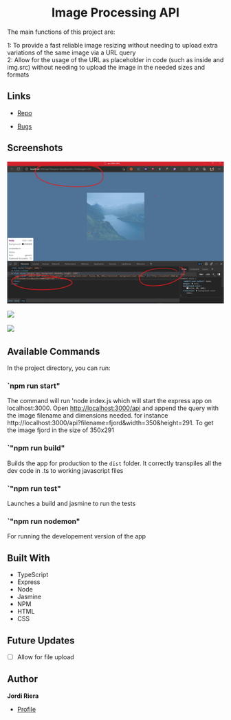 <h1 align="center">Image Processing API</h1>

<p align="left"> The main functions of this project are:</br>

1: To provide a fast reliable image resizing without needing to upload extra variations of the same image via a URL query</br>
2: Allow for the usage of the URL as placeholder in code (such as inside and img.src) without needing to upload the image in the needed sizes and formats

</p>

## Links

- [Repo](https://github.com/Jriera/IP-API" "Repo")

- [Bugs](https://github.com/Jriera/IP-API/issues "Issues Page")

## Screenshots

![Sample Functionality](assets/images/ImageAPIscreenshot.jpg "Home Page")

![](/screenshots/2.png)

![](/screenshots/3.png)

## Available Commands

In the project directory, you can run:

### `npm run start"

The command will run 'node index.js which will start the express app on localhost:3000. Open [http://localhost:3000/api](http://localhost:3000/api) and append the query with the image filename and dimensions needed. for instance
http://localhost:3000/api?filename=fjord&width=350&height=291. To get the image fjord in the size of 350x291

### `"npm run build"

Builds the app for production to the `dist` folder. It correctly transpiles all the dev code in .ts to working javascript files

### `"npm run test"

Launches a build and jasmine to run the tests

### `"npm run nodemon"

For running the developement version of the app

## Built With

- TypeScript
- Express
- Node
- Jasmine
- NPM
- HTML
- CSS

## Future Updates

- [ ] Allow for file upload

## Author

**Jordi Riera**

- [Profile](https://github.com/Jriera "Jordi Riera")
